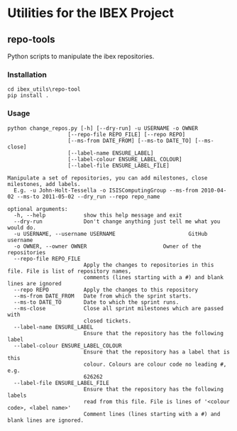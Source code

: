 # Utilities for the IBEX Project

## repo-tools

Python scripts to manipulate the ibex repositories.

### Installation

    cd ibex_utils\repo-tool
    pip install .

### Usage

    python change_repos.py [-h] [--dry-run] -u USERNAME -o OWNER
                       [--repo-file REPO_FILE] [--repo REPO]
                       [--ms-from DATE_FROM] [--ms-to DATE_TO] [--ms-close]
                       [--label-name ENSURE_LABEL]
                       [--label-colour ENSURE_LABEL_COLOUR]
                       [--label-file ENSURE_LABEL_FILE]

    Manipulate a set of repositories, you can add milestones, close milestones, add labels.
      E.g. -u John-Holt-Tessella -o ISISComputingGroup --ms-from 2010-04-02 --ms-to 2011-05-02 --dry_run --repo repo_name

    optional arguments:
      -h, --help            show this help message and exit
      --dry-run             Don't change anything just tell me what you would do.
      -u USERNAME, --username USERNAME                       GitHub username
      -o OWNER, --owner OWNER                        Owner of the repositories
      --repo-file REPO_FILE
                            Apply the changes to repositories in this file. File is list of repository names,
                            comments (lines starting with a #) and blank lines are ignored
      --repo REPO           Apply the changes to this repository
      --ms-from DATE_FROM   Date from which the sprint starts.
      --ms-to DATE_TO       Date to which the sprint runs.
      --ms-close            Close all sprint milestones which are passed with
                            closed tickets.
      --label-name ENSURE_LABEL
                            Ensure that the repository has the following label
      --label-colour ENSURE_LABEL_COLOUR
                            Ensure that the repository has a label that is this
                            colour. Colours are colour code no leading #, e.g.
                            626262
      --label-file ENSURE_LABEL_FILE
                            Ensure that the repository has the following labels
                            read from this file. File is lines of '<colour code>, <label name>'
                            Comment lines (lines starting with a #) and blank lines are ignored.
